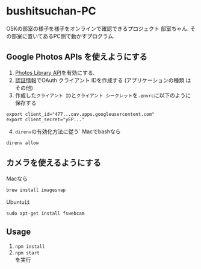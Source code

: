 # bushitsuchan-PC
OSKの部室の様子を様子をオンラインで確認できるプロジェクト 部室ちゃん.
その部室に置いてあるPC側で動かすプログラム.

## Google Photos APIs を使えようにする
1. [Photos Library API](https://console.developers.google.com/apis/library/photoslibrary.googleapis.com)を有効にする.
1. [認証情報](https://console.developers.google.com/apis/credentials)でOAuth クライアント IDを作成する (アプリケーションの種類 は その他)
1. 作成した`クライアント ID`と`クライアント シークレット`を`.envrc`に以下のように保存する

```shell
export client_id="477...oav.apps.googleusercontent.com"
export client_secret="yEP..."
```
4. `direnv`の有効化方法に従う`
Macでbashなら
```shell
direnv allow
```

## カメラを使えるようにする
Macなら
```shell
brew install imagesnap
```
Ubuntuは
```shell
sudo apt-get install fswebcam
```

## Usage
1. `npm install`
1. `npm start`  
を実行